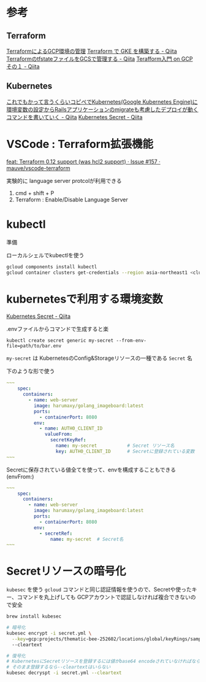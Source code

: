 # 参考


## Terraform
[TerraformによるGCP環境の管理](https://gist.github.com/MisaKondo/cb46b0ecd106e9c824a641b14954b8e1)
[Terraform で GKE を構築する - Qiita](https://qiita.com/takasp/items/8104c175232e74217cc3)
[TerraformのtfstateファイルをGCSで管理する - Qiita](https://qiita.com/kawakawaryuryu/items/58d8afbb21155c2e9572)
[Terafform入門 on GCP その１ - Qiita](https://qiita.com/yagince/items/c2ef99e770f559720eec)

## Kubernetes
[これでもかって言うくらいコピペでKubernetes(Google Kubernetes Engine)に環境変数の設定からRailsアプリケーションのmigrateも考慮したデプロイが動くコマンドを書いていく - Qiita](https://qiita.com/chimame/items/4ac6bdd948a995ca0adf)
[Kubernetes Secret - Qiita](https://qiita.com/propella/items/e6a6fd1f77a6e4417fda)


# VSCode : Terraform拡張機能
[feat: Terraform 0.12 support (was hcl2 support) · Issue #157 · mauve/vscode-terraform](https://github.com/mauve/vscode-terraform/issues/157)

実験的に language server protcolが利用できる

1. cmd + shift + P
2. Terraform : Enable/Disable Language Server


# kubectl

準備

ローカルシェルでkubectlを使う

```bash
gcloud components install kubectl
gcloud container clusters get-credentials --region asia-northeast1 <cluster-name>
```

# kubernetesで利用する環境変数

[Kubernetes Secret - Qiita](https://qiita.com/propella/items/e6a6fd1f77a6e4417fda)

.envファイルからコマンドで生成すると楽

`kubectl create secret generic my-secret --from-env-file=path/to/bar.env`

`my-secret` は KubernetesのConfig&Storageリソースの一種である `Secret` 名

下のような形で使う

```yaml
~~~
    spec:
      containers:
        - name: web-server
          image: harumaxy/golang_imageboard:latest
          ports:
            - containerPort: 8080
          env:
            - name: AUTH0_CLIENT_ID
              valueFrom:
                secretKeyRef:
                  name: my-secret           # Secret リソース名
                  key: AUTH0_CLIENT_ID      # Secretに登録されている変数
~~~
```

Secretに保存されている値全てを使って、envを構成することもできる(envFrom:)

```yaml
~~~
    spec:
      containers:
        - name: web-server
          image: harumaxy/golang_imageboard:latest
          ports:
            - containerPort: 8080
          env:
            - secretRef:
                name: my-secret  # Secret名
~~~
```

# Secretリソースの暗号化

`kubesec` を使う
`gcloud` コマンドと同じ認証情報を使うので、Secretや使ったキー、コマンドを丸上げしても
GCPアカウントで認証しなければ複合できないので安全

```bash
brew install kubesec

# 暗号化
kubesec encrypt -i secret.yml \
  --key=gcp:projects/thematic-bee-252602/locations/global/keyRings/sample-keyring/cryptoKeys/kubesec-key
  --cleartext

# 復号化
# KubernetesにSecretリソースを登録するには値がbase64 encodeされていなければならないので、
# そのまま登録するなら--cleartextはいらない
kubesec decryspt -i secret.yml --cleartext
```